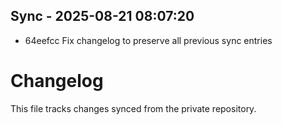 ## Sync - 2025-08-21 08:07:20

- 64eefcc Fix changelog to preserve all previous sync entries

# Changelog

This file tracks changes synced from the private repository.

